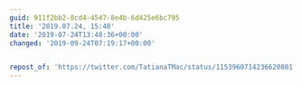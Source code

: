 ```yaml
---
guid: 911f2bb2-0cd4-4547-8e4b-6d425e6bc795
title: '2019.07.24, 15:48'
date: '2019-07-24T13:48:36+00:00'
changed: '2019-09-24T07:19:17+00:00'


repost_of: 'https://twitter.com/TatianaTMac/status/1153960714236620801'
---
```


